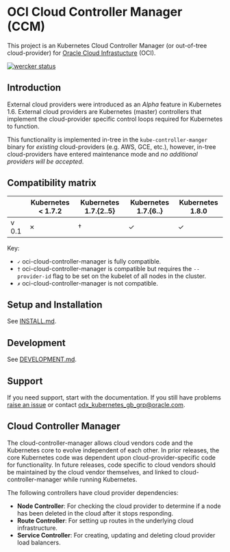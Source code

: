 # OCI Cloud Controller Manager (CCM)

This project is an Kubernetes Cloud Controller Manager (or out-of-tree
cloud-provider) for [Oracle Cloud Infrastucture][1] (OCI).

[![wercker status](https://app.wercker.com/status/17a52304e0309d138ad41f7ae9f9ea49/s/master "wercker status")](https://app.wercker.com/project/byKey/17a52304e0309d138ad41f7ae9f9ea49)

## Introduction

External cloud providers were introduced as an _Alpha_ feature in Kubernetes
1.6. External cloud providers are Kubernetes (master) controllers that implement
the cloud-provider specific control loops required for Kubernetes to function.

This functionality is implemented in-tree in the `kube-controller-manger` binary
for _existing_ cloud-providers (e.g. AWS, GCE, etc.), however, in-tree
cloud-providers have entered maintenance mode and _no additional providers will
be accepted_.

## Compatibility matrix

|       | Kubernetes &lt; 1.7.2 | Kubernetes 1.7.{2..5} | Kubernetes 1.7.{6..} | Kubernetes 1.8.0 |
|-------|-----------------------|-----------------------|----------------------|------------------|
| v 0.1 | ✗                     | †                     | ✓                    | ✓                |

Key:

 * `✓` oci-cloud-controller-manager is fully compatible.
 * `†` oci-cloud-controller-manager is compatible but requires the
       `--provider-id` flag to be set on the kubelet of all nodes in the
       cluster.
 * `✗` oci-cloud-controller-manager is not compatible.

## Setup and Installation

See [INSTALL.md](docs/install.md).

## Development

See [DEVELOPMENT.md](docs/development.md).

## Support

If you need support, start with the documentation. If you still have problems
[raise an issue][2] or contact odx_kubernetes_gb_grp@oracle.com.

## Cloud Controller Manager

The cloud-controller-manager allows cloud vendors code and the Kubernetes core
to evolve independent of each other. In prior releases, the core Kubernetes code
was dependent upon cloud-provider-specific code for functionality. In future
releases, code specific to cloud vendors should be maintained by the cloud
vendor themselves, and linked to cloud-controller-manager while running
Kubernetes.

The following controllers have cloud provider dependencies:

- **Node Controller**: For checking the cloud provider to determine if a node
  has been deleted in the cloud after it stops responding.
- **Route Controller**: For setting up routes in the underlying cloud
  infrastructure.
- **Service Controller**: For creating, updating and deleting cloud provider
  load balancers.

[1]: https://cloud.oracle.com/iaas
[2]: https://github.com/oracle/oci-cloud-controller-manager/issues/new
